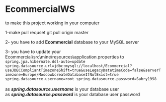 # EcommercialWS
to make this project working in your computer 


1-make pull requset
git pull origin master


2-
you have to add **Ecommercial** database to your MySQL server

3-
you have to update your Ecommercial\src\mine\resources\application.properties to
<code>
spring.jpa.hibernate.ddl-auto=update
spring.datasource.url=jdbc:mysql://localhost/Ecommercial?useJDBCCompliantTimezoneShift=true&useLegacyDatetimeCode=false&serverTimezone=Europe/Moscow&createDatabaseIfNotExist=true
spring.datasource.username=root
spring.datasource.password=Sabry1998
</code><br/>
as _**spring.datasource.username**_ is your database user<br/>
as _**spring.datasource.password**_ is your database user password

